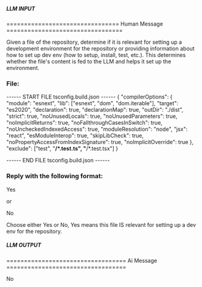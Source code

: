 ##### LLM INPUT #####
================================ Human Message =================================

Given a file of the repository, determine if it is relevant for setting up a development environment for the repository or providing information about how to set up dev env (how to setup, install, test, etc.). This determines whether the file's content is fed to the LLM and helps it set up the environment.

### File:
------ START FILE tsconfig.build.json ------
{
  "compilerOptions": {
    "module": "esnext",
    "lib": ["esnext", "dom", "dom.iterable"],
    "target": "es2020",
    "declaration": true,
    "declarationMap": true,
    "outDir": "./dist",
    "strict": true,
    "noUnusedLocals": true,
    "noUnusedParameters": true,
    "noImplicitReturns": true,
    "noFallthroughCasesInSwitch": true,
    "noUncheckedIndexedAccess": true,
    "moduleResolution": "node",
    "jsx": "react",
    "esModuleInterop": true,
    "skipLibCheck": true,
    "noPropertyAccessFromIndexSignature": true,
    "noImplicitOverride": true
  },
  "exclude": ["test", "**/*.test.ts", "**/*.test.tsx"]
}

------ END FILE tsconfig.build.json ------

### Reply with the following format:

<rel>Yes</rel>

or

<rel>No</rel>

Choose either Yes or No, Yes means this file IS relevant for setting up a dev env for the repository.

##### LLM OUTPUT #####
================================== Ai Message ==================================

<rel>No</rel>